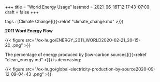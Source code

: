 +++
title = "World Energy Usage"
lastmod = 2021-06-16T12:17:43-07:00
draft = false
+++

tags
: [Climate Change]({{<relref "climate_change.md" >}})

**2011 Word Energy Flow**

{{< figure src="/ox-hugo/ENERGY_2011_WORLD2020-02-21_20-15-20_.png" >}}

The percentage of energy produced by [low-carbon sources]({{<relref "clean_energy.md" >}}) is decreasing:

{{< figure src="/ox-hugo/global-electricity-production-by-source2020-09-12_09-04-43_.png" >}}